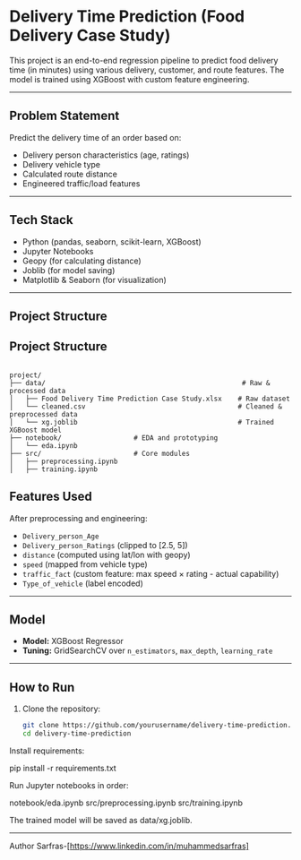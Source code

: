 #  Delivery Time Prediction (Food Delivery Case Study)

This project is an end-to-end regression pipeline to predict food delivery time (in minutes) using various delivery, customer, and route features. The model is trained using XGBoost with custom feature engineering.

---

##  Problem Statement

Predict the delivery time of an order based on:
- Delivery person characteristics (age, ratings)
- Delivery vehicle type
- Calculated route distance
- Engineered traffic/load features

---

##  Tech Stack

- Python (pandas, seaborn, scikit-learn, XGBoost)
- Jupyter Notebooks
- Geopy (for calculating distance)
- Joblib (for model saving)
- Matplotlib & Seaborn (for visualization)

---

##  Project Structure

##  Project Structure

```

project/
├── data/                                                 # Raw & processed data
│   ├── Food Delivery Time Prediction Case Study.xlsx    # Raw dataset
│   └── cleaned.csv                                      # Cleaned & preprocessed data
│   └── xg.joblib                                        # Trained XGBoost model
├── notebook/                  # EDA and prototyping
│   └── eda.ipynb
├── src/                       # Core modules
│   ├── preprocessing.ipynb
│   ├── training.ipynb

````

##  Features Used

After preprocessing and engineering:
- `Delivery_person_Age`
- `Delivery_person_Ratings` (clipped to [2.5, 5])
- `distance` (computed using lat/lon with geopy)
- `speed` (mapped from vehicle type)
- `traffic_fact` (custom feature: max speed × rating - actual capability)
- `Type_of_vehicle` (label encoded)

---

##  Model

- **Model:** XGBoost Regressor
- **Tuning:** GridSearchCV over `n_estimators`, `max_depth`, `learning_rate`

---

##  How to Run

1. Clone the repository:
   ```bash
   git clone https://github.com/yourusername/delivery-time-prediction.git
   cd delivery-time-prediction
Install requirements:

pip install -r requirements.txt

Run Jupyter notebooks in order:

notebook/eda.ipynb
src/preprocessing.ipynb
src/training.ipynb

The trained model will be saved as data/xg.joblib.

---
Author
Sarfras-[https://www.linkedin.com/in/muhammedsarfras]
